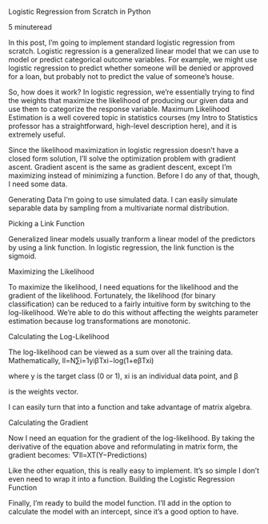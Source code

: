 Logistic Regression from Scratch in Python

5 minuteread

In this post, I’m going to implement standard logistic regression from scratch. Logistic regression is a generalized linear model that we can use to model or predict categorical outcome variables. For example, we might use logistic regression to predict whether someone will be denied or approved for a loan, but probably not to predict the value of someone’s house.

So, how does it work? In logistic regression, we’re essentially trying to find the weights that maximize the likelihood of producing our given data and use them to categorize the response variable. Maximum Likelihood Estimation is a well covered topic in statistics courses (my Intro to Statistics professor has a straightforward, high-level description here), and it is extremely useful.

Since the likelihood maximization in logistic regression doesn’t have a closed form solution, I’ll solve the optimization problem with gradient ascent. Gradient ascent is the same as gradient descent, except I’m maximizing instead of minimizing a function. Before I do any of that, though, I need some data.

Generating Data
I’m going to use simulated data. I can easily simulate separable data by sampling from a multivariate normal distribution.

Picking a Link Function

Generalized linear models usually tranform a linear model of the predictors by using a link function. In logistic regression, the link function is the sigmoid.

Maximizing the Likelihood

To maximize the likelihood, I need equations for the likelihood and the gradient of the likelihood. Fortunately, the likelihood (for binary classification) can be reduced to a fairly intuitive form by switching to the log-likelihood. We’re able to do this without affecting the weights parameter estimation because log transformations are monotonic.



Calculating the Log-Likelihood

The log-likelihood can be viewed as a sum over all the training data. Mathematically,
ll=N∑i=1yiβTxi−log(1+eβTxi)

where y
is the target class (0 or 1), xi is an individual data point, and β

is the weights vector.

I can easily turn that into a function and take advantage of matrix algebra.

Calculating the Gradient

Now I need an equation for the gradient of the log-likelihood. By taking the derivative of the equation above and reformulating in matrix form, the gradient becomes:
▽ll=XT(Y−Predictions)

Like the other equation, this is really easy to implement. It’s so simple I don’t even need to wrap it into a function.
Building the Logistic Regression Function

Finally, I’m ready to build the model function. I’ll add in the option to calculate the model with an intercept, since it’s a good option to have.

